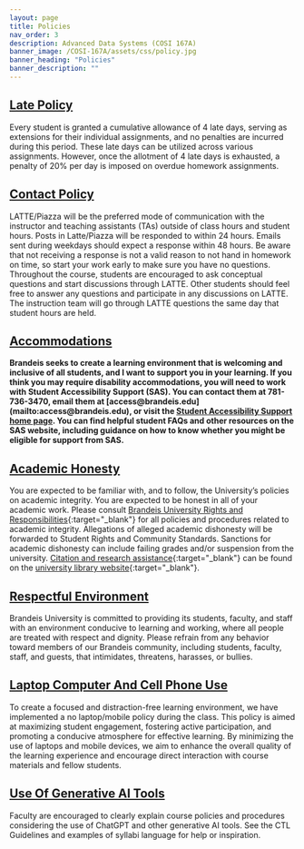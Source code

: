 ```yaml
---
layout: page
title: Policies
nav_order: 3
description: Advanced Data Systems (COSI 167A)
banner_image: /COSI-167A/assets/css/policy.jpg
banner_heading: "Policies"
banner_description: ""
---
```


<div class="policies">
    <div class="policy">
        <h2><u>Late Policy</u></h2>
        <p>Every student is granted a cumulative allowance of 4 late days, serving as extensions for their individual assignments, and no penalties are incurred during this period. These late days can be utilized across various assignments. However, once the allotment of 4 late days is exhausted, a penalty of 20% per day is imposed on overdue homework assignments.</p>
    </div>
    <div class="policy">
        <h2><u>Contact Policy</u></h2>
        <p>LATTE/Piazza will be the preferred mode of communication with the instructor and teaching assistants (TAs) outside of class hours and student hours. Posts in Latte/Piazza will be responded to within 24 hours. Emails sent during weekdays should expect a response within 48 hours. Be aware that not receiving a response is not a valid reason to not hand in homework on time, so start your work early to make sure you have no questions. Throughout the course, students are encouraged to ask conceptual questions and start discussions through LATTE. Other students should feel free to answer any questions and participate in any discussions on LATTE. The instruction team will go through LATTE questions the same day that student hours are held.</p>
    </div>
    <div class="policy">
        <h2><u>Accommodations</u></h2>
        <p><b>Brandeis seeks to create a learning environment that is welcoming and inclusive of all students, and I want to support you in your learning. If you think you may require disability accommodations, you will need to work with Student Accessibility Support (SAS). You can contact them at 781-736-3470, email them at [access@brandeis.edu](mailto:access@brandeis.edu), or visit the <a href="https://www.brandeis.edu/accessibility/index.html" target="_blank">Student Accessibility Support home page</a>. You can find helpful student FAQs and other resources on the SAS website, including guidance on how to know whether you might be eligible for support from SAS.</b></p>
    </div>
</div>

## <u>Academic Honesty</u>
You are expected to be familiar with, and to follow, the University’s policies on academic integrity. You are expected to be honest in all of your academic work. Please consult [Brandeis University Rights and Responsibilities](https://www.brandeis.edu/studentlife/srcs/rightsresponsibilities/index.html){:target="_blank"} for all policies and procedures related to academic integrity. Allegations of alleged academic dishonesty will be forwarded to Student Rights and Community Standards. Sanctions for academic dishonesty can include failing grades and/or suspension from the university. [Citation and research assistance](https://guides.library.brandeis.edu/c.php?g=301723){:target="_blank"} can be found on the [university library website](https://www.brandeis.edu/library/index.html){:target="_blank"}.  

## <u>Respectful Environment</u>
Brandeis University is committed to providing its students, faculty, and staff with an environment conducive to learning and working, where all people are treated with respect and dignity. Please refrain from any behavior toward members of our Brandeis community, including students, faculty, staff, and guests, that intimidates, threatens, harasses, or bullies.

## <u>Laptop Computer And Cell Phone Use</u>
To create a focused and distraction-free learning environment, we have implemented a no laptop/mobile policy during the class. This policy is aimed at maximizing student engagement, fostering active participation, and promoting a conducive atmosphere for effective learning. By minimizing the use of laptops and mobile devices, we aim to enhance the overall quality of the learning experience and encourage direct interaction with course materials and fellow students.

## <u>Use Of Generative AI Tools</u>
Faculty are encouraged to clearly explain course policies and procedures considering the use of ChatGPT and other generative AI tools. See the CTL Guidelines and examples of syllabi language for help or inspiration.